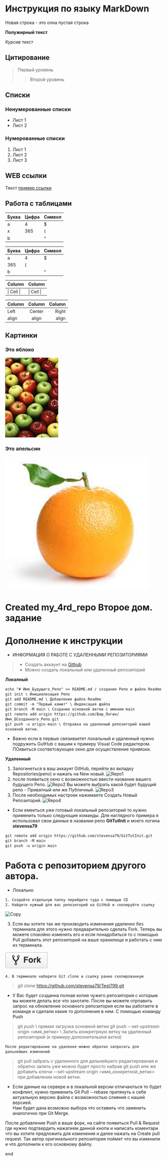 # Инструкция по языку MarkDown

Новая строка - это олна пустая строка

**Полужирный текст**

*Курсив текст*

## Цитирование
> Первый уровень
>> Второй уровень

## Списки
### Ненумерованные списки
* Лист 1
* Лист 2
### Нумерованные списки
1. Лист 1
2. Лист 2
3. Лист 3

## WEB ссылки
Текст [пример ссылки](http.example.com "Всплывающая подсказка")

## Работа с таблицами

Буква | Цифра | Символ
------ | ------|----------
a      | 4     | $
x      | 365    | (
b      |       | ^  

Буква|Цифра|Символ
---|---|---
a|4|$
 |365|(
b| |^  

Column | Column
------ | ------
\| Cell \|| \| Cell \|  


Column | Column | Column
:----- | :----: | -----:
Left   | Center | Right
align  | align  | align

## Картинки

### Это яблоко

![apple](apple.jpg)

### Это апельсин

![orange](orange.png)

# **Created my_4rd_repo Второе дом. задание**

# Дополнение к инструкции
* ИНФОРМАЦИЯ О РАБОТЕ С УДАЛЕННЫМИ РЕПОЗИТОРИЯМИ
> * Создать аккаунт на [Github](https://github.com/) 
> * Можно создать локальный или удаленный репозиторий  

  **Локалный** 
```
echo "# Имя_Будущего_Репо" >> README.md / создание Репо и файла Readme
git init \ Инициализация Репо
git add README.md \ Добавление файла Readme
git commit -m "Первый комит" \ Индексация файла
git branch -M main \ Создание основной ветки с именем main
git remote add origin https://github.com/Ваш_Логин/Имя_БСозданного_Репо.git
git push -u origin main \ Отправка на удаленный репозиторий вашей основной ветки.
``` 
* Важно если в первые связиваетет локальный и удаленный нужно подружить GutHub с вашим к примеру Visual Code редактором. ПОявиться соответсвующее окно для осуществление привязки.

**Удаленный**
1. Залогинеться в ваш аккаунт GitHub, перейти во вкладку Repositories(репо)
и нажать на New новый.
![Repo1](CreatRepoRemot1.png)
2. после появиться окно с возможностью ввести название вашего будущего Репо.
![Repo2](CreatRepoRemot2.png)
Вы можете выбрать какой будет будущий репо - Приватный или же Публичный.
![Repo3](Privat1.png)
3. После необходимых настроек нажимаете Создать Новый Репозиторий.
![Repo4](createRem.png)

* Если емееться уже готовый локальный репозиторий то нужно применить только следующие команды. Для наглядного примера я использовал свои данные в названии репо **GitTutInit** и моего логина **stevensa79**  
```
git remote add origin https://github.com/stevensa79/GitTutInit.git
git branch -M main
git push -u origin main
```
# Работа с репозиторием другого автора.
* Локально
``` 
1. Создайте отдельную папку перейдите туда с помощью CD
2. Найдите нужный для вас репозиторий на GitHub и скопируйте ссылку
``` 
![Copy](remRepo_copy.png)

3. Если вы хотите так же производить изменения удаленно без терминала для этого нужно предварительно сделать Fork. Теперь вы можете спокойно изменять его и если понадобиться то с помощью Pull добавить этот репозиторий на ваше хранилище и работать с ним из терминала.

![Fork](Fork.png)

```
4. В терминале наберите Git clone и ссылку ранее скопированную 

```
> git clone https://github.com/stevensa79/Test799.git

* У Вас будет созданна полная копия чужего репозитория с которым вы можете делать все что захотите. После вы можете отрпавить запрос на обновление основного репозитория если вы работаете в команде и сделали какие то дополнения в нем. С помощью команду Push 
> git push \ прямая загрузка основной ветки
> git push --set-upstream origin <имя_ветки> \ Залить конкретрную ветку на удаленный репозиторий (*к примеру дополнительаня ветка*)
```
После редактирование на удаленке можно обратно запросить для дальнейших изменений
```
> git pull забрать с удаленного для дальнейшего редактирования и обратно залить уже можно будет просто набрав git push или же добавить ключи --set-upstream origin <имя_конкретной_ветик> при добавлении новой ветки.
* Если данные на сервере и в локальной версии отличаються то будет конфликт, нужно применить Git Pull --rebase притянуть к себе актуальную версию файла с возможностью слияния с нашей версией.   
Нам будет дана возможно выбора что оставмть что заменить аналогично при Git Merge.

После добавление Push в ваше форк, на сайте появиться Pull & Request
где нужно подтвердить нажатием данной кнопи и написать коментари что вы хотите предложить для изменения и далее нажать на Create pull request. Так автор оригинального репозитория поймет что вы изменили и что дополнили к его основному файлу.

end







